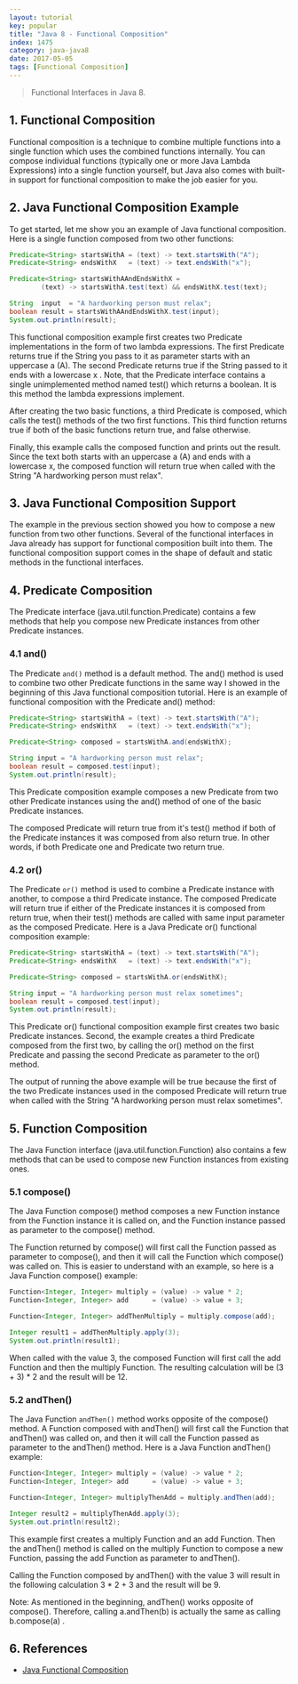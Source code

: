 ```yaml
---
layout: tutorial
key: popular
title: "Java 8 - Functional Composition"
index: 1475
category: java-java8
date: 2017-05-05
tags: [Functional Composition]
---
```


> Functional Interfaces in Java 8.

## 1. Functional Composition
Functional composition is a technique to combine multiple functions into a single function which uses the combined functions internally. You can compose individual functions (typically one or more Java Lambda Expressions) into a single function yourself, but Java also comes with built-in support for functional composition to make the job easier for you.

## 2. Java Functional Composition Example
To get started, let me show you an example of Java functional composition. Here is a single function composed from two other functions:
```java
Predicate<String> startsWithA = (text) -> text.startsWith("A");
Predicate<String> endsWithX   = (text) -> text.endsWith("x");

Predicate<String> startsWithAAndEndsWithX =
        (text) -> startsWithA.test(text) && endsWithX.test(text);

String  input  = "A hardworking person must relax";
boolean result = startsWithAAndEndsWithX.test(input);
System.out.println(result);
```
This functional composition example first creates two Predicate implementations in the form of two lambda expressions. The first Predicate returns true if the String you pass to it as parameter starts with an uppercase a (A). The second Predicate returns true if the String passed to it ends with a lowercase x . Note, that the Predicate interface contains a single unimplemented method named test() which returns a boolean. It is this method the lambda expressions implement.

After creating the two basic functions, a third Predicate is composed, which calls the test() methods of the two first functions. This third function returns true if both of the basic functions return true, and false otherwise.

Finally, this example calls the composed function and prints out the result. Since the text both starts with an uppercase a (A) and ends with a lowercase x, the composed function will return true when called with the String "A hardworking person must relax".

## 3. Java Functional Composition Support
The example in the previous section showed you how to compose a new function from two other functions. Several of the functional interfaces in Java already has support for functional composition built into them. The functional composition support comes in the shape of default and static methods in the functional interfaces.

## 4. Predicate Composition
The Predicate interface (java.util.function.Predicate) contains a few methods that help you compose new Predicate instances from other Predicate instances.
### 4.1 and()
The Predicate `and()` method is a default method. The and() method is used to combine two other Predicate functions in the same way I showed in the beginning of this Java functional composition tutorial. Here is an example of functional composition with the Predicate and() method:
```java
Predicate<String> startsWithA = (text) -> text.startsWith("A");
Predicate<String> endsWithX   = (text) -> text.endsWith("x");

Predicate<String> composed = startsWithA.and(endsWithX);

String input = "A hardworking person must relax";
boolean result = composed.test(input);
System.out.println(result);
```
This Predicate composition example composes a new Predicate from two other Predicate instances using the and() method of one of the basic Predicate instances.

The composed Predicate will return true from it's test() method if both of the Predicate instances it was composed from also return true. In other words, if both Predicate one and Predicate two return true.
### 4.2 or()
The Predicate `or()` method is used to combine a Predicate instance with another, to compose a third Predicate instance. The composed Predicate will return true if either of the Predicate instances it is composed from return true, when their test() methods are called with same input parameter as the composed Predicate. Here is a Java Predicate or() functional composition example:
```java
Predicate<String> startsWithA = (text) -> text.startsWith("A");
Predicate<String> endsWithX   = (text) -> text.endsWith("x");

Predicate<String> composed = startsWithA.or(endsWithX);

String input = "A hardworking person must relax sometimes";
boolean result = composed.test(input);
System.out.println(result);
```
This Predicate or() functional composition example first creates two basic Predicate instances. Second, the example creates a third Predicate composed from the first two, by calling the or() method on the first Predicate and passing the second Predicate as parameter to the or() method.

The output of running the above example will be true because the first of the two Predicate instances used in the composed Predicate will return true when called with the String "A hardworking person must relax sometimes".

## 5. Function Composition
The Java Function interface (java.util.function.Function) also contains a few methods that can be used to compose new Function instances from existing ones.
### 5.1 compose()
The Java Function compose() method composes a new Function instance from the Function instance it is called on, and the Function instance passed as parameter to the compose() method.

The Function returned by compose() will first call the Function passed as parameter to compose(), and then it will call the Function which compose() was called on. This is easier to understand with an example, so here is a Java Function compose() example:
```java
Function<Integer, Integer> multiply = (value) -> value * 2;
Function<Integer, Integer> add      = (value) -> value + 3;

Function<Integer, Integer> addThenMultiply = multiply.compose(add);

Integer result1 = addThenMultiply.apply(3);
System.out.println(result1);
```
When called with the value 3, the composed Function will first call the add Function and then the multiply Function. The resulting calculation will be (3 + 3) * 2 and the result will be 12.
### 5.2 andThen()
The Java Function `andThen()` method works opposite of the compose() method. A Function composed with andThen() will first call the Function that andThen() was called on, and then it will call the Function passed as parameter to the andThen() method. Here is a Java Function andThen() example:
```java
Function<Integer, Integer> multiply = (value) -> value * 2;
Function<Integer, Integer> add      = (value) -> value + 3;

Function<Integer, Integer> multiplyThenAdd = multiply.andThen(add);

Integer result2 = multiplyThenAdd.apply(3);
System.out.println(result2);
```
This example first creates a multiply Function and an add Function. Then the andThen() method is called on the multiply Function to compose a new Function, passing the add Function as parameter to andThen().

Calling the Function composed by andThen() with the value 3 will result in the following calculation
3 * 2 + 3 and the result will be 9.

Note: As mentioned in the beginning, andThen() works opposite of compose(). Therefore, calling a.andThen(b) is actually the same as calling b.compose(a) .

## 6. References
* [Java Functional Composition](http://tutorials.jenkov.com/java-functional-programming/functional-composition.html)
